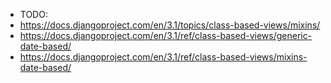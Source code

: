* TODO:
* https://docs.djangoproject.com/en/3.1/topics/class-based-views/mixins/
* https://docs.djangoproject.com/en/3.1/ref/class-based-views/generic-date-based/
* https://docs.djangoproject.com/en/3.1/ref/class-based-views/mixins-date-based/
